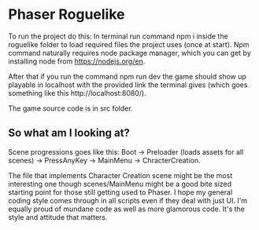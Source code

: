 # Phaser Roguelike

To run the project do this: 
In terminal run command npm i inside the roguelike folder to load required files the project uses (once at start).
Npm command naturally requires node package manager, which you can get by installing node from https://nodejs.org/en.

After that if you run the command npm run dev the game should show up playable in localhost with the provided link 
the terminal gives (which goes something like this http://localhost:8080/).

The game source code is in src folder.

## So what am I looking at?

Scene progressions goes like this: Boot -> Preloader (loads assets for all scenes) -> PressAnyKey -> MainMenu -> ChracterCreation. 

The file that implements Character Creation scene might be the most interesting one though scenes/MainMenu might be a good bite sized starting point for those still getting used to Phaser. I hope my general coding style comes through in all scripts even if they deal with just UI. I'm equally proud of mundane code as well as more glamorous code. It's the style and attitude that matters.
